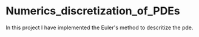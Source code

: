 # Numerics_discretization_of_PDEs
<n> In this project I have implemented the Euler's method to descritize the pde. </n>
